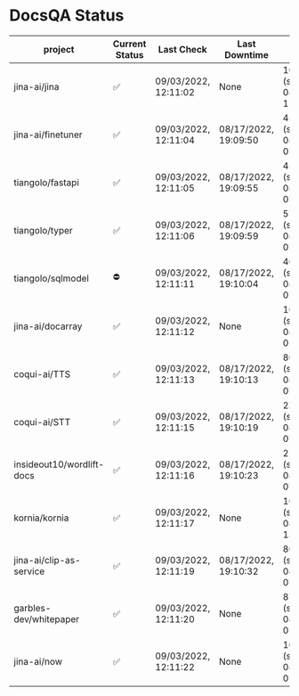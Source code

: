 # DocsQA Status

|         project         |Current Status|     Last Check     |   Last Downtime    |              % Uptime              |
|-------------------------|--------------|--------------------|--------------------|------------------------------------|
|jina-ai/jina             |✅            |09/03/2022, 12:11:02|None                |100.000 (since 08/29/2022, 11:24:14)|
|jina-ai/finetuner        |✅            |09/03/2022, 12:11:04|08/17/2022, 19:09:50|451.861 (since 08/15/2022, 07:09:42)|
|tiangolo/fastapi         |✅            |09/03/2022, 12:11:05|08/17/2022, 19:09:55|451.858 (since 08/15/2022, 07:09:42)|
|tiangolo/typer           |✅            |09/03/2022, 12:11:06|08/17/2022, 19:09:59|57.659 (since 08/15/2022, 07:09:42) |
|tiangolo/sqlmodel        |⛔️           |09/03/2022, 12:11:11|08/17/2022, 19:10:04|40.474 (since 08/15/2022, 07:09:42) |
|jina-ai/docarray         |✅            |09/03/2022, 12:11:12|None                |100.000 (since 08/24/2022, 01:39:12)|
|coqui-ai/TTS             |✅            |09/03/2022, 12:11:13|08/17/2022, 19:10:13|80.410 (since 08/15/2022, 07:09:42) |
|coqui-ai/STT             |✅            |09/03/2022, 12:11:15|08/17/2022, 19:10:19|237.530 (since 08/15/2022, 07:09:42)|
|insideout10/wordlift-docs|✅            |09/03/2022, 12:11:16|08/17/2022, 19:10:23|220.504 (since 08/15/2022, 07:09:42)|
|kornia/kornia            |✅            |09/03/2022, 12:11:17|None                |100.000 (since 08/30/2022, 13:49:49)|
|jina-ai/clip-as-service  |✅            |09/03/2022, 12:11:19|08/17/2022, 19:10:32|80.460 (since 08/15/2022, 07:09:42) |
|garbles-dev/whitepaper   |✅            |09/03/2022, 12:11:20|None                |87.221 (since 08/24/2022, 01:39:12) |
|jina-ai/now              |✅            |09/03/2022, 12:11:22|None                |100.000 (since 08/24/2022, 01:39:12)|
